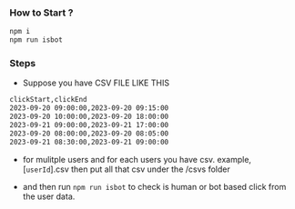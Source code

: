 ### How to Start ?

```bash
npm i
npm run isbot
```

### Steps

- Suppose you have CSV FILE LIKE THIS

```bash
clickStart,clickEnd
2023-09-20 09:00:00,2023-09-20 09:15:00
2023-09-20 10:00:00,2023-09-20 18:00:00
2023-09-21 09:00:00,2023-09-21 17:00:00
2023-09-20 08:00:00,2023-09-20 08:05:00
2023-09-21 08:30:00,2023-09-21 09:00:00
```

- for mulitple users and for each users you have csv. example, [`userId`].csv then put all that csv under the /csvs folder

- and then run `npm run isbot` to check is human or bot based click from the user data.
